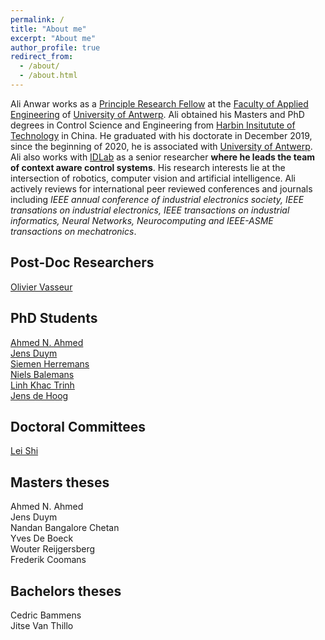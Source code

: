 ```yaml
---
permalink: /
title: "About me"
excerpt: "About me"
author_profile: true
redirect_from: 
  - /about/
  - /about.html
---
```

<!---
Headings:

A data-driven personal website
======
Site-wide configuration
------
**Markdown generator**

Hyperlinks:
[_config.yml](https://github.com/academicpages/academicpages.github.io/blob/master/_config.yml)

Pictures:
![Editing a markdown file for a talk](/images/editing-talk.png)
-->
Ali Anwar works as a [Principle Research Fellow](https://www.uantwerpen.be/en/staff/ali-anwar/) at the [Faculty of Applied Engineering](https://www.uantwerpen.be/en/about-uantwerp/faculties/faculty-of-applied-engineering/) of [University of Antwerp](https://www.uantwerpen.be/en/). Ali obtained his Masters and PhD degrees in Control Science and Engineering from [Harbin Insitutute of Technology](http://en.hit.edu.cn/) in China. He graduated with his doctorate in December 2019, since the beginning of 2020, he is associated with [University of Antwerp](https://www.uantwerpen.be/en/). Ali also works with [IDLab](https://idlab.technology/) as a senior researcher **where he leads the team of context aware control systems**. His research interests lie at the intersection of robotics, computer vision and artificial intelligence. Ali actively reviews for international peer reviewed conferences and journals including *IEEE annual conference of industrial electronics society, IEEE transations on industrial electronics, IEEE transactions on industrial informatics, Neural Networks, Neurocomputing and IEEE-ASME transactions on mechatronics*.

Post-Doc Researchers
-----

[Olivier Vasseur](https://www.uantwerpen.be/nl/personeel/olivier-vasseur_21336/)

PhD Students
-----

[Ahmed N. Ahmed](https://www.uantwerpen.be/en/staff/ahmed-nasr-ahmed-abdelqader/)\
[Jens Duym](https://www.uantwerpen.be/nl/personeel/jens-duym_22771/)\
[Siemen Herremans](https://www.uantwerpen.be/en/staff/siemen-herremans_23523/)\
[Niels Balemans](https://www.uantwerpen.be/nl/personeel/niels-balemans/)\
[Linh Khac Trinh](https://www.uantwerpen.be/en/staff/linh-trinh_24945/)\
[Jens de Hoog](https://www.uantwerpen.be/nl/personeel/jens-dehoog/)

Doctoral Committees
------

[Lei Shi](https://www.uantwerpen.be/en/staff/lei-shi/)

Masters theses
-----

Ahmed N. Ahmed\
Jens Duym\
Nandan Bangalore Chetan\
Yves De Boeck\
Wouter Reijgersberg\
Frederik Coomans

Bachelors theses
-----

Cedric Bammens\
Jitse Van Thillo